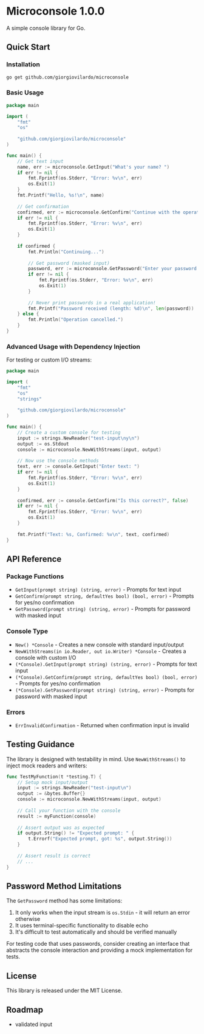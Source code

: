 # Microconsole 1.0.0

A simple console library for Go.

## Quick Start

### Installation

```bash
go get github.com/giorgiovilardo/microconsole
```

### Basic Usage

```go
package main

import (
    "fmt"
    "os"
    
    "github.com/giorgiovilardo/microconsole"
)

func main() {
    // Get text input
    name, err := microconsole.GetInput("What's your name? ")
    if err != nil {
        fmt.Fprintf(os.Stderr, "Error: %v\n", err)
        os.Exit(1)
    }
    fmt.Printf("Hello, %s!\n", name)
    
    // Get confirmation
    confirmed, err := microconsole.GetConfirm("Continue with the operation?", true)
    if err != nil {
        fmt.Fprintf(os.Stderr, "Error: %v\n", err)
        os.Exit(1)
    }
    
    if confirmed {
        fmt.Println("Continuing...")
        
        // Get password (masked input)
        password, err := microconsole.GetPassword("Enter your password: ")
        if err != nil {
            fmt.Fprintf(os.Stderr, "Error: %v\n", err)
            os.Exit(1)
        }
        
        // Never print passwords in a real application!
        fmt.Printf("Password received (length: %d)\n", len(password))
    } else {
        fmt.Println("Operation cancelled.")
    }
}
```

### Advanced Usage with Dependency Injection

For testing or custom I/O streams:

```go
package main

import (
    "fmt"
    "os"
    "strings"
    
    "github.com/giorgiovilardo/microconsole"
)

func main() {
    // Create a custom console for testing
    input := strings.NewReader("test-input\ny\n")
    output := os.Stdout
    console := microconsole.NewWithStreams(input, output)
    
    // Now use the console methods
    text, err := console.GetInput("Enter text: ")
    if err != nil {
        fmt.Fprintf(os.Stderr, "Error: %v\n", err)
        os.Exit(1)
    }
    
    confirmed, err := console.GetConfirm("Is this correct?", false)
    if err != nil {
        fmt.Fprintf(os.Stderr, "Error: %v\n", err)
        os.Exit(1)
    }
    
    fmt.Printf("Text: %s, Confirmed: %v\n", text, confirmed)
}
```

## API Reference

### Package Functions

- `GetInput(prompt string) (string, error)` - Prompts for text input
- `GetConfirm(prompt string, defaultYes bool) (bool, error)` - Prompts for yes/no confirmation
- `GetPassword(prompt string) (string, error)` - Prompts for password with masked input

### Console Type

- `New() *Console` - Creates a new console with standard input/output
- `NewWithStreams(in io.Reader, out io.Writer) *Console` - Creates a console with custom I/O
- `(*Console).GetInput(prompt string) (string, error)` - Prompts for text input
- `(*Console).GetConfirm(prompt string, defaultYes bool) (bool, error)` - Prompts for yes/no confirmation
- `(*Console).GetPassword(prompt string) (string, error)` - Prompts for password with masked input

### Errors

- `ErrInvalidConfirmation` - Returned when confirmation input is invalid

## Testing Guidance

The library is designed with testability in mind. Use `NewWithStreams()` to inject mock readers and writers:

```go
func TestMyFunction(t *testing.T) {
    // Setup mock input/output
    input := strings.NewReader("test-input\n")
    output := &bytes.Buffer{}
    console := microconsole.NewWithStreams(input, output)
    
    // Call your function with the console
    result := myFunction(console)
    
    // Assert output was as expected
    if output.String() != "Expected prompt: " {
        t.Errorf("Expected prompt, got: %s", output.String())
    }
    
    // Assert result is correct
    // ...
}
```

## Password Method Limitations

The `GetPassword` method has some limitations:

1. It only works when the input stream is `os.Stdin` - it will return an error otherwise
2. It uses terminal-specific functionality to disable echo
3. It's difficult to test automatically and should be verified manually

For testing code that uses passwords, consider creating an interface that abstracts the console interaction and providing a mock implementation for tests.

## License

This library is released under the MIT License.

## Roadmap

* validated input